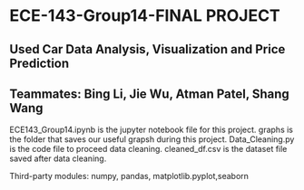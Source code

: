 # ECE-143-Group14-FINAL PROJECT
## Used Car Data Analysis, Visualization and Price Prediction
## Teammates: Bing Li, Jie Wu, Atman Patel, Shang Wang
 

ECE143_Group14.ipynb is the jupyter notebook file for this project.
graphs is the folder that saves our useful grapsh during this project. 
Data_Cleaning.py is the code file to proceed data cleaning.
cleaned_df.csv is the dataset file saved after data cleaning.

Third-party modules: numpy, pandas, matplotlib.pyplot,seaborn

